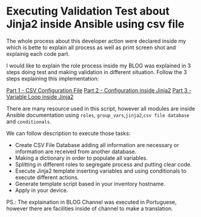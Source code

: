 # Executing Validation Test about Jinja2 inside Ansible using csv file
The whole process about this developer action were declared inside my which is bette to explain all process as well as print screen shot and explainig each code part.

I would like to explain the role process inside my BLOG was explained in 3 steps doing test and making validation in different situation. Follow the 3 steps explaining this implementation:

[Part 1 - CSV Configuration File](https://ciscoredes.com.br/2018/03/08/ansible-configuracao-via-csv-file-loops/)
[Part 2 - Configuration inside Jinja2](https://ciscoredes.com.br/2018/03/13/ansible-script-configuracao-usando-jinja2-parte-2/)
[Part 3 - Variable Loop inside Jinja2](https://ciscoredes.com.br/2018/04/02/ansible-loop-de-variaveis-usando-jinja2-parte-3/)

There are many resource used in this script, however all modules are inside Ansible documentation using `roles`, `group_vars`,`jinja2`,`csv file database` and `conditionals`.

We can follow description to execute those tasks:

- Create CSV File Database adding all information are necessary or information are received from another database.
- Making a dictionary in order to populate all variables.
- Splitting in different roles to segregate process and putting clear code.
- Execute Jinja2 template inserting variables and using conditionals to execute different actions.
- Generate template script based in your inventory hostname.
- Apply in your device.

PS.: The explaination in BLOG Channel was executed in Portuguese, however there are facilities inside of channel to make a translation.
